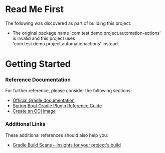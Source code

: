 # Read Me First
The following was discovered as part of building this project:

* The original package name 'com.test.demo.project.automation-actions' is invalid and this project uses 'com.test.demo.project.automationactions' instead.

# Getting Started

### Reference Documentation
For further reference, please consider the following sections:

* [Official Gradle documentation](https://docs.gradle.org)
* [Spring Boot Gradle Plugin Reference Guide](https://docs.spring.io/spring-boot/docs/3.1.2-SNAPSHOT/gradle-plugin/reference/html/)
* [Create an OCI image](https://docs.spring.io/spring-boot/docs/3.1.2-SNAPSHOT/gradle-plugin/reference/html/#build-image)

### Additional Links
These additional references should also help you:

* [Gradle Build Scans – insights for your project's build](https://scans.gradle.com#gradle)

